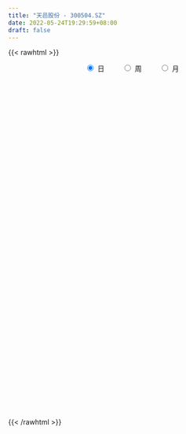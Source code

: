 ```yaml
---
title: "天邑股份 - 300504.SZ"
date: 2022-05-24T19:29:59+08:00
draft: false
---
```

{{< rawhtml >}}
    <div style="text-align: center">
        <label style="padding: 1rem;"><input style="margin-right: .5rem" type="radio" name="period" value="D" checked onclick="period_change(this)">日</label>
        <label style="padding: 1rem;"><input style="margin-right: .5rem" type="radio" name="period" value="W" onclick="period_change(this)">周</label>
        <label style="padding: 1rem;"><input style="margin-right: .5rem" type="radio" name="period" value="M" onclick="period_change(this)">月</label>
    </div>
    <div id="chart" style="height: 700px;"></div> 
    <script type="text/javascript">
        const D_v = [37678.76,51088.33,34910.0,27246.96,22335.84,67187.04,39633.41,40030.16,46302.17,40000.34,24168.77,32971.51,22233.68,30165.93,27812.34,52048.71,88164.27,93760.28,59150.25,36228.84,47250.19,48153.16,60530.48,53276.7,36689.75,28080.97,42171.53,29939.53,28655.39,21576.96,55271.0,25470.57,17636.06,21928.06,27236.72,14788.48,18334.67,21995.06,103359.4,94525.54,57512.52,101132.35,58833.36,51145.0,42481.5,76357.66,143591.21,74606.69,56242.25,49450.0,88437.18,64128.48,77431.94,183993.12,209944.51,154065.21,118472.27,118438.42,66530.03,68064.54,44869.12,59780.06,51989.12,47795.77,65760.47,88630.21,33876.35,45684.0,25447.75,55414.19,34879.81,30747.93,29438.0,27244.65,71266.06,27421.44,26679.6,22583.09,24808.44,22624.46,21283.43,33155.43,27074.43,43602.0,34823.62,23883.5,14682.0,19497.55,15309.18,17329.0,27124.18,12326.0,13929.0,63299.15,43160.78,19097.0,20070.0,10574.22,11285.0,27348.8,14523.06,23645.68,12729.16,16965.16,14850.18,27563.24,18096.0,24816.68,16283.03,16290.18,15740.0,16675.0,17522.18,17371.35,36907.0,34318.0,20091.35,26213.0,67252.0,39348.0,25726.67,129567.72,124518.0,93944.12,65356.0,95660.0,79270.0,65800.06,47907.0,43528.0,61652.0,68591.18,58188.0,45504.19,36405.0,40643.0,58212.0,52512.0,30075.48,27839.0,32473.35,25631.0,32361.0,26113.0,45932.19,217066.23,120149.37,77105.0,53258.0,40075.7,50622.01,43716.12,41274.0,33825.0,25183.0,56207.0,62620.0,148674.06,92588.06,103053.98,115864.52,88234.06,90874.41,71433.56,148421.53,117107.65,275060.58,235911.66,291709.56,245765.41,137054.0,118392.0,84433.0,69812.0,105233.07,95421.0,78499.0,80723.31,82540.0,123819.0,170756.55,121295.56,98314.0,108214.05,132272.94,83790.47,98089.85,68018.0,149103.12,90721.0,75738.0,110649.79,77791.0,50793.0,38543.46,32899.0,65546.0,49046.0,57267.25,44347.0,59713.0,49236.0,45764.05,52624.0,43943.0,43728.0,44914.0,28683.0,35326.27,31989.33,79977.0,73881.46,35679.06,36688.06,30475.0,31928.0,29783.0,28869.0,25563.0,39718.0,31866.06,33355.0,55823.0,34312.0,38257.58,35686.0,30031.0,21348.0,30381.46,39483.63,36260.46,35139.26,37331.46,44792.8,33581.03,48116.07,30959.58,36851.71,35518.0,29473.0,43305.0,27637.0,31957.0,25312.0,26595.25,25558.25,24215.06,27393.0,27232.02,41304.02]
const D_histogram = [0.0,0.0204982336,-0.0003221501,0.0012770017,-0.0048564625,0.0483136786,0.0623664737,0.0956948225,0.0880853487,0.0665021572,0.0556474874,0.0194124265,0.0125206964,0.0224390063,0.0021173183,0.0213381534,0.0827943767,0.1660362277,0.1745896432,0.1718595532,0.1420251179,0.1053769435,0.1178313396,0.0669670449,0.0299837116,-0.0034488586,0.0073097001,-0.0122501368,-0.0184890219,-0.0408982886,-0.1219526686,-0.1529129239,-0.18751789,-0.1800461916,-0.1889408067,-0.1874131295,-0.1573078868,-0.1417810649,-0.0139907708,0.0536907343,0.0998103425,0.1591263427,0.1772927439,0.1446984393,0.1001742805,0.1051616236,0.1917348185,0.1961956282,0.187437748,0.1538339504,0.1583986455,0.0746053891,0.0449527661,0.0883388479,0.1954501151,0.20242558,0.2255829094,0.1180321164,0.0679420697,-0.0221574716,-0.0610847374,-0.0542711766,-0.0502922903,-0.0807310851,-0.0888429031,-0.1697630782,-0.2202134438,-0.2950062152,-0.324941828,-0.2855231853,-0.2748878711,-0.2343611374,-0.202854605,-0.1730856249,-0.2336401269,-0.2717959141,-0.2569168852,-0.25621615,-0.2223733783,-0.2009339123,-0.1655983389,-0.1051589256,-0.0555261031,0.0110233207,0.0342460327,0.0366750944,0.0309655865,0.0063438199,-0.0033284638,-0.0216232003,-0.0596302385,-0.0797844924,-0.0670889503,-0.0024075724,-0.0074450762,-0.0278202091,-0.0777369938,-0.0865782942,-0.0709280015,-0.0144203656,0.0022251942,0.0408715654,0.0618324324,0.0768504025,0.0948391752,0.1288470699,0.1427392492,0.1021264004,0.0617940903,0.0382891243,0.0360487616,0.0005850269,-0.0512920332,-0.0385063012,0.0199699202,0.0548335184,0.0774118343,0.1094370658,0.160133259,0.1824952499,0.1963587184,0.2598807348,0.2899787365,0.3134810987,0.3149485064,0.2801120705,0.2473213759,0.1793157375,0.1364285138,0.1048405304,0.0970678726,0.0878158253,0.0728159697,0.0254777288,-0.0358770458,-0.0650666008,-0.039870146,-0.0877528837,-0.1225706003,-0.1764509749,-0.2307564921,-0.2551523359,-0.2525591954,-0.2466500716,-0.2007577326,-0.0290064351,0.0378330453,0.0806363073,0.0970120561,0.0746841687,0.0916391469,0.097018477,0.057625052,-0.0085355158,-0.0484185582,-0.0543140268,-0.0563428455,0.0119333714,0.0230280463,0.0812494913,0.1287575894,0.1125218373,0.0716053825,0.0708080841,0.1141824044,0.1316545103,0.1948551132,0.274025785,0.4573487478,0.4196075583,0.3898339993,0.2821255257,0.1656719078,0.0749911595,-0.086212198,-0.1483154486,-0.2672409906,-0.283473887,-0.2963852836,-0.2050305607,-0.0788107558,-0.04119801,-0.0061170851,-0.0197586557,0.0229754512,0.0311054587,-0.0461302841,-0.1095381728,-0.055406279,-0.0790092847,-0.0835472623,-0.1810064855,-0.2080173303,-0.2030223156,-0.1930820055,-0.1890575676,-0.1789485014,-0.2079056169,-0.2778639421,-0.3251862039,-0.3129790854,-0.3074208672,-0.2851990952,-0.2670876921,-0.2959274594,-0.2537298017,-0.2082079831,-0.1510272463,-0.0968503322,-0.0822751728,0.0134773403,0.0382736987,0.0312489004,-0.0037200497,-0.0390460047,-0.0311734031,-0.0157117267,-0.0160515574,-0.0019903551,-0.0434531033,-0.0963847746,-0.1133053705,-0.0714099554,-0.0508428174,-0.0101445742,0.0314884587,0.04082068,0.0599576079,0.0706983818,0.0078057002,-0.0666892019,-0.1788605455,-0.2694301112,-0.2594115994,-0.2628615612,-0.1820758982,-0.1046433919,-0.027389626,0.0419357055,0.1019237429,0.1265171262,0.1496844244,0.1812512538,0.1790006081,0.1661128308,0.1608947856,0.1686871028,0.1755448086,0.200202423,0.1379031081]
const D_fast = [0.0,0.025622792,0.0047218708,0.006640273,-0.0007073068,0.0645412539,0.0941856675,0.1514377218,0.1658495852,0.1608919331,0.1639491351,0.1325671808,0.1288056248,0.1443336863,0.1245413278,0.1490967013,0.2312515187,0.3560024268,0.408203253,0.4484380512,0.4541098955,0.4438059569,0.4857181879,0.4515956545,0.4221082491,0.3878134642,0.400399448,0.3777770769,0.3669159362,0.3342820975,0.2227395503,0.153551064,0.0720666254,0.034526776,-0.0216030408,-0.0669286461,-0.076150375,-0.0960688194,0.028223782,0.1093279707,0.1804001645,0.2794977504,0.3419873376,0.3455676428,0.3260870541,0.3573648031,0.4918717027,0.5453814194,0.5834829762,0.5883376662,0.6325020226,0.5673601136,0.5489456821,0.6144164759,0.7703902719,0.8279721317,0.9075251885,0.8294824246,0.7963778953,0.7007389861,0.646540536,0.6397863026,0.6311921163,0.5805705502,0.5502480064,0.4268870618,0.3213833352,0.17283901,0.0616679403,0.0297057866,-0.0283808669,-0.0464444176,-0.0656515365,-0.0791539626,-0.1981184963,-0.304223262,-0.3535734545,-0.4169267567,-0.4386773296,-0.4674713417,-0.473535353,-0.4393856712,-0.4036343743,-0.3343291204,-0.3025449002,-0.2909470649,-0.2889151762,-0.3119509878,-0.3224553874,-0.346155924,-0.3990705219,-0.4391708989,-0.4432475943,-0.3791681096,-0.3860668824,-0.4133970675,-0.4827481007,-0.5132339746,-0.5153156823,-0.4624131379,-0.4452112795,-0.396347017,-0.3599280418,-0.3256974711,-0.2839989046,-0.2177792425,-0.1682022509,-0.1832834996,-0.2081672871,-0.222099972,-0.2153281443,-0.2506456223,-0.3153456906,-0.312186534,-0.2487178325,-0.2001458547,-0.1582145802,-0.0988300822,-0.0081005743,0.059885229,0.1228383772,0.2513305773,0.3539232631,0.4557958999,0.5360004342,0.571192016,0.6002316654,0.5770549614,0.5682748661,0.5628970152,0.5793913256,0.5920932346,0.5952973715,0.5543285628,0.4840045267,0.4385483216,0.4537772398,0.3839562812,0.3184959145,0.2205027962,0.108508156,0.0203242282,-0.0402224301,-0.0959758242,-0.1002729184,0.0642267703,0.140524512,0.2034868508,0.2441156137,0.2404587685,0.2803235334,0.3099574828,0.2849703208,0.216675874,0.164688192,0.1452142168,0.1290996867,0.2003592465,0.217210933,0.2957447508,0.3754422462,0.3873369535,0.3643218443,0.3812265669,0.4531464883,0.5035322218,0.615446603,0.763123721,1.0607838708,1.1279445708,1.1956295116,1.1584524195,1.0834167785,1.0114838201,0.8287274131,0.7295453004,0.5438095107,0.4567081425,0.3697004251,0.4097975078,0.5163146237,0.543627867,0.5771795206,0.5585982861,0.6070762558,0.622982628,0.5342143141,0.4434218823,0.4837022063,0.4403468794,0.4149220863,0.2722112416,0.1931960643,0.1474355001,0.1091053088,0.0658653549,0.0312372957,-0.0496962241,-0.1891205347,-0.3177393476,-0.3837770004,-0.455073999,-0.5041520008,-0.5528125207,-0.6556341529,-0.6768689455,-0.6833991228,-0.6639751976,-0.6340108664,-0.6400045003,-0.5408826521,-0.5065178691,-0.5057304423,-0.5416294048,-0.5867168609,-0.5866376101,-0.5751038654,-0.5794565854,-0.5658929719,-0.6182189959,-0.6952468609,-0.7404937994,-0.7164508732,-0.7085944395,-0.6704323398,-0.6209271923,-0.601389801,-0.567263471,-0.5388481018,-0.5997893583,-0.6909565609,-0.8478430409,-1.0057701344,-1.0606045224,-1.1297698745,-1.0945031861,-1.0432315277,-0.9728251683,-0.8930159105,-0.8075469374,-0.7513242726,-0.6907358682,-0.6138562253,-0.5713567191,-0.5427162886,-0.5077106375,-0.4577465446,-0.4070026366,-0.3322944164,-0.3601179544]
const D_slow = [0.0,0.0051245584,0.0050440209,0.0053632713,0.0041491557,0.0162275753,0.0318191938,0.0557428994,0.0777642365,0.0943897758,0.1083016477,0.1131547543,0.1162849284,0.12189468,0.1224240095,0.1277585479,0.1484571421,0.189966199,0.2336136098,0.2765784981,0.3120847776,0.3384290134,0.3678868483,0.3846286096,0.3921245375,0.3912623228,0.3930897478,0.3900272137,0.3854049582,0.375180386,0.3446922189,0.3064639879,0.2595845154,0.2145729675,0.1673377658,0.1204844835,0.0811575118,0.0457122455,0.0422145528,0.0556372364,0.080589822,0.1203714077,0.1646945937,0.2008692035,0.2259127736,0.2522031795,0.3001368842,0.3491857912,0.3960452282,0.4345037158,0.4741033772,0.4927547245,0.503992916,0.526077628,0.5749401567,0.6255465517,0.6819422791,0.7114503082,0.7284358256,0.7228964577,0.7076252734,0.6940574792,0.6814844066,0.6613016353,0.6390909096,0.59665014,0.541596779,0.4678452252,0.3866097682,0.3152289719,0.2465070041,0.1879167198,0.1372030685,0.0939316623,0.0355216306,-0.0324273479,-0.0966565692,-0.1607106067,-0.2163039513,-0.2665374294,-0.3079370141,-0.3342267455,-0.3481082713,-0.3453524411,-0.3367909329,-0.3276221593,-0.3198807627,-0.3182948077,-0.3191269237,-0.3245327237,-0.3394402834,-0.3593864065,-0.376158644,-0.3767605371,-0.3786218062,-0.3855768585,-0.4050111069,-0.4266556805,-0.4443876808,-0.4479927722,-0.4474364737,-0.4372185824,-0.4217604743,-0.4025478736,-0.3788380798,-0.3466263124,-0.3109415001,-0.2854099,-0.2699613774,-0.2603890963,-0.2513769059,-0.2512306492,-0.2640536575,-0.2736802328,-0.2686877527,-0.2549793731,-0.2356264145,-0.2082671481,-0.1682338333,-0.1226100209,-0.0735203413,-0.0085501576,0.0639445266,0.1423148012,0.2210519278,0.2910799455,0.3529102895,0.3977392238,0.4318463523,0.4580564849,0.482323453,0.5042774093,0.5224814018,0.528850834,0.5198815725,0.5036149223,0.4936473858,0.4717091649,0.4410665148,0.3969537711,0.3392646481,0.2754765641,0.2123367653,0.1506742474,0.1004848142,0.0932332054,0.1026914667,0.1228505436,0.1471035576,0.1657745998,0.1886843865,0.2129390058,0.2273452688,0.2252113898,0.2131067502,0.1995282436,0.1854425322,0.188425875,0.1941828866,0.2144952595,0.2466846568,0.2748151161,0.2927164618,0.3104184828,0.3389640839,0.3718777115,0.4205914898,0.489097936,0.603435123,0.7083370126,0.8057955124,0.8763268938,0.9177448707,0.9364926606,0.9149396111,0.877860749,0.8110505013,0.7401820296,0.6660857087,0.6148280685,0.5951253795,0.584825877,0.5832966057,0.5783569418,0.5841008046,0.5918771693,0.5803445982,0.5529600551,0.5391084853,0.5193561641,0.4984693486,0.4532177272,0.4012133946,0.3504578157,0.3021873143,0.2549229224,0.2101857971,0.1582093929,0.0887434073,0.0074468564,-0.070797915,-0.1476531318,-0.2189529056,-0.2857248286,-0.3597066934,-0.4231391439,-0.4751911397,-0.5129479512,-0.5371605343,-0.5577293275,-0.5543599924,-0.5447915677,-0.5369793426,-0.5379093551,-0.5476708562,-0.555464207,-0.5593921387,-0.563405028,-0.5639026168,-0.5747658926,-0.5988620863,-0.6271884289,-0.6450409178,-0.6577516221,-0.6602877656,-0.652415651,-0.642210481,-0.627221079,-0.6095464835,-0.6075950585,-0.624267359,-0.6689824954,-0.7363400232,-0.801192923,-0.8669083133,-0.9124272879,-0.9385881358,-0.9454355423,-0.934951616,-0.9094706802,-0.8778413987,-0.8404202926,-0.7951074792,-0.7503573271,-0.7088291194,-0.668605423,-0.6264336473,-0.5825474452,-0.5324968394,-0.4980210624]
const D_data = [['2021-05-13', 15.848, 15.7888, 15.5617, 16.0554],['2021-05-14', 15.86, 16.11, 15.77, 16.83],['2021-05-17', 16.01, 15.6, 15.56, 16.18],['2021-05-18', 15.5, 15.83, 15.5, 15.94],['2021-05-19', 15.85, 15.72, 15.56, 15.85],['2021-05-20', 15.71, 16.61, 15.59, 16.65],['2021-05-21', 16.56, 16.35, 16.25, 16.65],['2021-05-24', 16.43, 16.79, 16.34, 16.79],['2021-05-25', 17.07, 16.43, 16.33, 17.18],['2021-05-26', 16.4, 16.25, 16.18, 16.59],['2021-05-27', 16.22, 16.36, 16.15, 16.54],['2021-05-28', 16.35, 15.96, 15.91, 16.35],['2021-05-31', 15.95, 16.24, 15.9, 16.28],['2021-06-01', 16.25, 16.49, 16.14, 16.63],['2021-06-02', 16.58, 16.11, 16.04, 16.75],['2021-06-03', 16.12, 16.63, 16.06, 16.85],['2021-06-04', 16.56, 17.44, 16.5, 17.79],['2021-06-07', 17.29, 18.23, 16.98, 18.4],['2021-06-08', 18.05, 17.71, 17.56, 18.12],['2021-06-09', 17.62, 17.76, 17.48, 17.87],['2021-06-10', 18.09, 17.5, 17.33, 18.24],['2021-06-11', 17.5, 17.38, 17.28, 18.15],['2021-06-15', 17.49, 18.07, 17.47, 18.12],['2021-06-16', 18.0, 17.3, 17.26, 18.1],['2021-06-17', 17.2, 17.33, 16.98, 17.57],['2021-06-18', 17.39, 17.25, 17.12, 17.44],['2021-06-21', 17.17, 17.8, 17.12, 17.86],['2021-06-22', 17.84, 17.45, 17.34, 17.88],['2021-06-23', 17.45, 17.59, 17.26, 17.8],['2021-06-24', 17.55, 17.34, 17.21, 17.64],['2021-06-25', 17.27, 16.31, 16.21, 17.4],['2021-06-28', 16.31, 16.57, 16.16, 16.73],['2021-06-29', 16.51, 16.25, 16.22, 16.61],['2021-06-30', 16.25, 16.59, 16.23, 16.63],['2021-07-01', 16.6, 16.26, 16.26, 16.94],['2021-07-02', 16.39, 16.24, 16.15, 16.5],['2021-07-05', 16.22, 16.56, 16.16, 16.58],['2021-07-06', 16.52, 16.39, 16.3, 16.69],['2021-07-07', 16.28, 18.13, 16.24, 18.96],['2021-07-08', 17.83, 17.93, 17.66, 18.58],['2021-07-09', 17.74, 18.04, 17.74, 18.45],['2021-07-12', 17.9, 18.61, 17.82, 19.19],['2021-07-13', 18.5, 18.46, 18.22, 18.84],['2021-07-14', 18.42, 17.94, 17.85, 18.5],['2021-07-15', 17.98, 17.71, 17.34, 18.11],['2021-07-16', 18.01, 18.34, 17.72, 18.81],['2021-07-19', 18.0, 19.77, 17.6, 20.1],['2021-07-20', 19.41, 19.19, 18.92, 19.5],['2021-07-21', 19.03, 19.22, 18.91, 19.36],['2021-07-22', 19.05, 18.99, 18.68, 19.4],['2021-07-23', 18.88, 19.58, 18.78, 19.88],['2021-07-26', 19.31, 18.42, 18.3, 19.5],['2021-07-27', 18.57, 18.91, 18.38, 19.64],['2021-07-28', 19.01, 19.99, 19.01, 20.88],['2021-07-29', 20.06, 21.39, 19.56, 21.63],['2021-07-30', 20.88, 20.69, 20.01, 21.2],['2021-08-02', 20.55, 21.24, 20.53, 21.56],['2021-08-03', 21.07, 19.61, 19.51, 21.39],['2021-08-04', 19.5, 20.08, 19.41, 20.13],['2021-08-05', 20.12, 19.32, 19.11, 20.13],['2021-08-06', 19.38, 19.68, 19.17, 19.88],['2021-08-09', 19.68, 20.22, 19.48, 20.58],['2021-08-10', 20.03, 20.27, 19.9, 20.3],['2021-08-11', 20.3, 19.81, 19.72, 20.37],['2021-08-12', 19.85, 20.01, 19.84, 20.5],['2021-08-13', 19.68, 18.84, 18.5, 19.75],['2021-08-16', 18.9, 18.79, 18.62, 19.05],['2021-08-17', 18.83, 18.01, 17.9, 19.0],['2021-08-18', 17.9, 18.1, 17.8, 18.15],['2021-08-19', 18.17, 18.8, 18.0, 18.98],['2021-08-20', 18.78, 18.39, 18.03, 18.78],['2021-08-23', 18.42, 18.73, 18.32, 18.81],['2021-08-24', 18.73, 18.66, 18.35, 18.76],['2021-08-25', 18.62, 18.67, 18.55, 18.95],['2021-08-26', 18.52, 17.3, 17.25, 18.54],['2021-08-27', 17.31, 17.11, 17.02, 17.5],['2021-08-30', 17.1, 17.49, 17.1, 17.62],['2021-08-31', 17.38, 17.13, 16.92, 17.38],['2021-09-01', 17.28, 17.42, 17.09, 17.45],['2021-09-02', 17.39, 17.21, 17.11, 17.39],['2021-09-03', 17.06, 17.35, 17.06, 17.44],['2021-09-06', 17.7, 17.77, 17.4, 18.0],['2021-09-07', 17.9, 17.82, 17.53, 17.9],['2021-09-08', 17.9, 18.28, 17.72, 18.4],['2021-09-09', 18.16, 17.95, 17.8, 18.16],['2021-09-10', 17.87, 17.74, 17.61, 17.93],['2021-09-13', 17.7, 17.61, 17.54, 17.84],['2021-09-14', 17.52, 17.26, 17.2, 17.75],['2021-09-15', 17.26, 17.31, 17.07, 17.43],['2021-09-16', 17.31, 17.07, 17.03, 17.46],['2021-09-17', 17.18, 16.59, 16.4, 17.21],['2021-09-22', 16.37, 16.55, 16.37, 16.68],['2021-09-23', 16.69, 16.83, 16.68, 16.97],['2021-09-24', 16.83, 17.61, 16.63, 18.06],['2021-09-27', 17.5, 16.84, 16.65, 17.5],['2021-09-28', 16.6, 16.51, 16.38, 16.66],['2021-09-29', 16.54, 15.85, 15.85, 16.64],['2021-09-30', 15.85, 16.08, 15.85, 16.23],['2021-10-08', 16.35, 16.28, 16.17, 16.39],['2021-10-11', 16.28, 16.89, 16.27, 17.11],['2021-10-12', 16.87, 16.52, 16.43, 16.88],['2021-10-13', 16.46, 16.9, 16.46, 17.1],['2021-10-14', 16.73, 16.82, 16.69, 16.93],['2021-10-15', 16.96, 16.84, 16.84, 17.24],['2021-10-18', 16.68, 16.98, 16.39, 16.99],['2021-10-19', 17.25, 17.36, 17.1, 17.47],['2021-10-20', 17.04, 17.3, 17.04, 17.49],['2021-10-21', 17.28, 16.6, 16.6, 17.29],['2021-10-22', 16.76, 16.41, 16.4, 16.83],['2021-10-25', 16.45, 16.45, 16.16, 16.67],['2021-10-26', 16.6, 16.64, 16.37, 16.85],['2021-10-27', 16.65, 16.1, 16.02, 16.65],['2021-10-28', 16.17, 15.6, 15.51, 16.2],['2021-10-29', 15.6, 16.23, 15.6, 16.24],['2021-11-01', 16.27, 16.95, 16.05, 17.5],['2021-11-02', 16.85, 16.9, 16.58, 17.17],['2021-11-03', 16.86, 16.92, 16.67, 17.3],['2021-11-04', 16.86, 17.23, 16.85, 17.3],['2021-11-05', 17.31, 17.77, 17.2, 18.12],['2021-11-08', 17.61, 17.73, 17.42, 17.77],['2021-11-09', 17.64, 17.86, 17.54, 17.87],['2021-11-10', 18.4, 18.87, 18.05, 19.08],['2021-11-11', 18.55, 18.93, 18.5, 19.45],['2021-11-12', 18.93, 19.25, 18.86, 19.4],['2021-11-15', 19.13, 19.32, 19.06, 19.58],['2021-11-16', 19.69, 19.05, 19.05, 20.1],['2021-11-17', 19.07, 19.15, 18.96, 19.78],['2021-11-18', 19.19, 18.66, 18.6, 19.37],['2021-11-19', 19.0, 18.86, 18.45, 19.01],['2021-11-22', 18.86, 18.96, 18.61, 19.13],['2021-11-23', 18.89, 19.3, 18.65, 19.5],['2021-11-24', 19.12, 19.38, 18.75, 19.77],['2021-11-25', 19.28, 19.38, 19.22, 19.89],['2021-11-26', 19.54, 18.92, 18.78, 19.54],['2021-11-29', 18.7, 18.52, 18.43, 18.88],['2021-11-30', 18.64, 18.71, 18.61, 19.4],['2021-12-01', 18.75, 19.41, 18.72, 19.78],['2021-12-02', 19.52, 18.45, 18.38, 19.78],['2021-12-03', 18.48, 18.37, 18.3, 18.66],['2021-12-06', 18.37, 17.83, 17.77, 18.47],['2021-12-07', 17.9, 17.42, 17.22, 17.99],['2021-12-08', 17.59, 17.43, 17.29, 17.59],['2021-12-09', 17.45, 17.54, 17.31, 17.67],['2021-12-10', 17.5, 17.43, 17.3, 17.64],['2021-12-13', 17.56, 17.91, 17.41, 18.11],['2021-12-14', 17.8, 20.0, 17.8, 21.2],['2021-12-15', 20.1, 19.35, 19.25, 20.38],['2021-12-16', 19.55, 19.41, 19.1, 19.73],['2021-12-17', 19.4, 19.33, 19.12, 19.66],['2021-12-20', 19.33, 18.92, 18.87, 19.55],['2021-12-21', 19.05, 19.49, 18.97, 19.63],['2021-12-22', 19.48, 19.51, 19.28, 19.8],['2021-12-23', 19.42, 18.95, 18.89, 19.42],['2021-12-24', 19.1, 18.38, 18.34, 19.19],['2021-12-27', 18.38, 18.43, 18.15, 18.57],['2021-12-28', 18.86, 18.72, 18.6, 19.42],['2021-12-29', 18.72, 18.73, 18.25, 19.38],['2021-12-30', 19.41, 19.8, 18.81, 21.0],['2021-12-31', 20.01, 19.34, 19.24, 20.01],['2022-01-04', 19.34, 20.19, 19.11, 20.38],['2022-01-05', 20.09, 20.46, 19.66, 20.69],['2022-01-06', 20.02, 19.88, 19.55, 20.25],['2022-01-07', 20.2, 19.53, 19.53, 20.45],['2022-01-10', 19.5, 20.02, 19.3, 20.29],['2022-01-11', 19.9, 20.81, 19.81, 21.2],['2022-01-12', 20.93, 20.8, 20.36, 21.3],['2022-01-13', 23.3, 21.78, 21.65, 23.93],['2022-01-14', 21.55, 22.62, 21.45, 23.6],['2022-01-17', 23.58, 25.01, 23.58, 26.77],['2022-01-18', 24.77, 23.08, 23.01, 25.2],['2022-01-19', 22.74, 23.43, 22.62, 24.04],['2022-01-20', 23.52, 22.47, 22.3, 23.64],['2022-01-21', 22.27, 22.06, 21.91, 22.8],['2022-01-24', 21.99, 22.05, 21.65, 22.45],['2022-01-25', 21.95, 20.61, 20.57, 22.1],['2022-01-26', 20.73, 21.28, 20.73, 21.58],['2022-01-27', 21.44, 20.03, 19.8, 21.44],['2022-01-28', 20.44, 20.84, 20.38, 21.39],['2022-02-07', 21.31, 20.67, 20.58, 21.52],['2022-02-08', 20.72, 22.08, 20.57, 22.3],['2022-02-09', 21.79, 23.08, 21.4, 23.31],['2022-02-10', 22.65, 22.45, 22.11, 22.67],['2022-02-11', 22.35, 22.68, 21.95, 22.68],['2022-02-14', 22.63, 22.2, 21.61, 22.63],['2022-02-15', 22.05, 23.07, 21.81, 23.32],['2022-02-16', 23.2, 22.88, 22.63, 23.35],['2022-02-17', 22.64, 21.7, 21.7, 22.65],['2022-02-18', 21.35, 21.51, 21.3, 21.9],['2022-02-21', 21.41, 22.97, 21.41, 23.16],['2022-02-22', 22.55, 22.1, 21.87, 22.7],['2022-02-23', 22.08, 22.27, 21.7, 22.39],['2022-02-24', 22.02, 20.79, 20.4, 22.18],['2022-02-25', 21.07, 21.24, 21.06, 21.92],['2022-02-28', 21.3, 21.47, 20.75, 21.61],['2022-03-01', 21.63, 21.46, 21.17, 21.85],['2022-03-02', 21.3, 21.31, 21.01, 21.35],['2022-03-03', 21.8, 21.31, 21.2, 22.15],['2022-03-04', 21.02, 20.64, 20.61, 21.39],['2022-03-07', 20.4, 19.68, 19.51, 20.6],['2022-03-08', 20.18, 19.41, 19.25, 20.18],['2022-03-09', 19.41, 19.8, 18.68, 19.88],['2022-03-10', 20.22, 19.5, 19.38, 20.28],['2022-03-11', 19.2, 19.52, 18.7, 19.61],['2022-03-14', 19.5, 19.32, 19.19, 19.9],['2022-03-15', 19.2, 18.43, 18.4, 19.49],['2022-03-16', 18.68, 19.08, 18.16, 19.14],['2022-03-17', 19.28, 19.11, 18.91, 19.57],['2022-03-18', 18.93, 19.32, 18.79, 19.36],['2022-03-21', 19.22, 19.41, 18.88, 19.49],['2022-03-22', 19.22, 18.95, 18.77, 19.39],['2022-03-23', 18.93, 20.16, 18.93, 20.23],['2022-03-24', 20.4, 19.54, 19.21, 20.4],['2022-03-25', 19.15, 19.14, 19.09, 19.67],['2022-03-28', 18.99, 18.61, 18.32, 19.09],['2022-03-29', 18.7, 18.32, 18.26, 18.85],['2022-03-30', 18.6, 18.68, 18.37, 18.83],['2022-03-31', 18.68, 18.74, 18.62, 19.05],['2022-04-01', 18.71, 18.49, 18.3, 18.74],['2022-04-06', 18.39, 18.62, 18.31, 18.66],['2022-04-07', 18.7, 17.75, 17.65, 18.7],['2022-04-08', 17.69, 17.21, 17.14, 17.87],['2022-04-11', 17.22, 17.3, 17.12, 17.55],['2022-04-12', 17.5, 17.94, 17.15, 18.01],['2022-04-13', 17.87, 17.7, 17.38, 18.09],['2022-04-14', 17.99, 18.0, 17.89, 18.43],['2022-04-15', 18.02, 18.15, 17.8, 18.49],['2022-04-18', 18.1, 17.82, 17.51, 18.1],['2022-04-19', 17.67, 17.97, 17.66, 18.17],['2022-04-20', 18.0, 17.91, 17.8, 18.3],['2022-04-21', 17.8, 16.79, 16.74, 17.85],['2022-04-22', 16.79, 16.16, 16.11, 16.88],['2022-04-25', 15.81, 14.99, 14.85, 15.98],['2022-04-26', 14.98, 14.43, 14.36, 15.18],['2022-04-27', 14.14, 15.15, 14.08, 15.15],['2022-04-28', 15.0, 14.67, 14.46, 15.02],['2022-04-29', 14.8, 15.63, 14.72, 15.68],['2022-05-05', 15.55, 15.77, 15.25, 15.94],['2022-05-06', 15.39, 16.0, 15.31, 16.09],['2022-05-09', 15.8, 16.17, 15.7, 16.24],['2022-05-10', 15.88, 16.33, 15.7, 16.36],['2022-05-11', 16.49, 16.08, 16.05, 16.83],['2022-05-12', 16.03, 16.18, 16.03, 16.38],['2022-05-13', 16.55, 16.45, 16.28, 16.7],['2022-05-16', 16.54, 16.14, 16.06, 16.7],['2022-05-17', 16.17, 16.0, 15.66, 16.22],['2022-05-18', 16.14, 16.08, 16.0, 16.47],['2022-05-19', 15.8, 16.29, 15.72, 16.29],['2022-05-20', 16.32, 16.37, 16.09, 16.43],['2022-05-23', 16.34, 16.75, 16.34, 16.78],['2022-05-24', 16.65, 15.62, 15.62, 16.7]]
const W_v = [353.09,911.28,10226.97,1910000.5599999998,1479710.6899999999,530156.97,1058689.1499999999,1381416.6199999999,1375300.53,815733.62,757558.11,600059.29,361795.47,511179.79,582906.8199999999,656425.3,432967.35,331758.89,226171.71,338195.81,353476.31,390299.2,359431.39,430612.31,326855.35,294951.62,190395.2,202294.18,204570.62,251487.38,319990.75,350801.59,367631.65,211691.62,223993.59,261663.97,262258.31,528151.0,689276.25,292108.51,600735.45,395730.72,415530.45,239450.25,271822.44,420940.41,442497.27,1033010.9900000001,467910.9,287999.22,241961.82,229406.81,312611.62,355862.26,234060.07,68509.07,184108.33,164495.4,156910.57,256711.87,295895.55,305440.76,581022.3100000001,319363.82,252027.48,138080.56,153730.06,140876.72,175406.05,243323.44,295116.56,298227.77,179633.15,304055.9,365656.26,656914.76,270968.56,23190.0,96767.15,120739.17,92767.8,115949.55,99272.69,83961.12,100052.63,200862.5,125106.87,178706.28,218505.39,120755.95,104060.98,250930.61,236431.41,183717.33,199522.62,294485.63,1410874.99,1188336.3500000001,671895.4199999999,724548.65,404551.37,347295.1,239202.59,233199.83,340456.08,322473.72,236469.33,207434.77,323573.65,569697.42,247881.24,276241.87,209558.82,333519.39,199089.85,439375.68,594848.58,481720.17,278178.46,178613.46,215821.86,166124.39,159551.63,214449.01,227978.38,440547.9300000001,342590.51,223239.45,66233.49,32161.07,158784.23,217152.18,302364.1,596393.45,366669.02,209638.55,257609.2,180648.12,117964.98,102632.74,110021.08,132188.86,142622.8,159718.14,128267.5,108225.32,104671.11,48122.56,47216.04,114720.07,95098.54,86085.1,89420.0,116356.28,106195.68,66710.25,71383.21,91177.69,181722.52,37110.31,253970.99,191313.25,183472.95,220424.93,284542.72,178577.9,177614.41,107059.89,295727.19,329949.87,412327.33,689563.26,416374.3799999999,313955.63,195302.1,186118.08,117979.02,162538.98,93941.91,89554.15,92902.0,11285.0,95211.86,101609.13,83598.71,184781.35,413104.51,353993.06,277463.37,217847.48,144417.35,513510.79,209512.83,385272.12,398026.97,847934.9800000001,877353.97,429688.38,596725.11,490385.3099999999,504002.91,236827.46,256327.3,213892.0,256853.12,157743.06,97147.06,197433.58,157504.55,198960.62,67811.29,167890.0,129073.56,68536.04]
const W_histogram = [0.0,0.3848843305,1.5490469902,2.3432348405,2.8783270145,2.7648002529,2.7485026832,2.7228721659,2.8026713218,2.3170986445,2.0626129618,1.2690710539,0.2918881908,-0.1752929515,-0.6886294614,-0.8071227963,-0.9671943815,-1.2518972556,-1.7284349812,-1.9148270236,-2.0478841215,-2.0161665024,-2.0004240207,-1.9512657347,-1.8761911607,-1.6586198229,-1.5566006466,-1.7055824614,-1.7719329562,-1.7020618958,-1.5211618777,-1.3033628856,-1.0131983006,-0.9355739984,-0.821299127,-0.6707997914,-0.5194638913,-0.1882734192,0.0489138617,0.1910686664,0.4623937045,0.4762430607,0.5061576232,0.3226106225,0.33916719,0.4348506247,0.4804570653,0.7169709052,0.789913567,0.8055651318,0.7485470607,0.6571812259,0.5537816542,0.5487231215,0.3078268883,0.0538558261,-0.1938813885,-0.375277075,-0.4543044469,-0.3327756465,-0.3018547993,-0.2161157452,0.0118909426,0.1251442506,0.1333702085,0.0025158508,-0.0798734412,-0.1286355646,-0.1472173217,-0.1718339539,-0.0735067096,-0.0043925796,-0.0159714155,0.1138353189,0.2564129744,0.3401733176,0.2574830123,0.1698752497,0.1258996298,0.0612762122,-0.0136726342,-0.0779930973,-0.163373004,-0.2733524232,-0.3117156302,-0.2649512525,-0.193570906,-0.1575683045,-0.0965112788,-0.0833709111,-0.0176081809,0.0833523043,0.1727607422,0.1029204783,-0.0889363949,-0.0075263122,0.5034958669,0.5262461838,0.6950809098,0.6730847136,0.5117169486,0.3321833949,0.0973962718,0.0413824274,0.0308605206,0.0005702404,-0.0267648182,0.0361468632,0.0703395427,0.07582317,-0.0403026294,0.0204837162,0.0062821878,0.065863651,0.1167442263,0.1390715442,0.2705691285,0.1126171623,-0.003852293,-0.068040631,-0.1432036021,-0.199548732,-0.2060376955,-0.2113430017,-0.1515076337,-0.2514949903,-0.4603344155,-0.654827351,-0.7391613132,-0.7017061926,-0.6122373143,-0.5003861306,-0.3729302907,-0.167164875,-0.0638740036,-0.0118102905,0.0193040809,-0.0053454306,-0.0737191211,-0.1355028065,-0.245065913,-0.2484563094,-0.3124782028,-0.3423792527,-0.3580039827,-0.4008447565,-0.4846879908,-0.471516967,-0.356203255,-0.2596017319,-0.1584155599,-0.1468824657,-0.0935072636,-0.0215391103,0.0545811413,0.1090290969,0.1543465375,0.1931027488,0.2347325017,0.2496062594,0.3613862248,0.4426378294,0.4592815162,0.552849958,0.5901890745,0.5845149643,0.4991539076,0.422705079,0.4742254374,0.5064462691,0.5837157727,0.6755436134,0.6348494227,0.5226282996,0.3951560108,0.2109375935,0.0973309155,0.0432885702,-0.0689648818,-0.073177901,-0.1720206721,-0.2141974086,-0.1951834402,-0.2015476915,-0.2070711108,-0.1015396275,0.064469152,0.1401955052,0.1837632967,0.1655432206,0.0842846371,0.1488245113,0.1191452042,0.1535871598,0.1769239191,0.3767447847,0.4429143785,0.3787160754,0.4305899621,0.359423764,0.2714857722,0.1559667998,-0.0043243666,-0.1255530422,-0.2143805837,-0.3077489209,-0.4385725244,-0.4433395647,-0.5548221916,-0.632909636,-0.6270937276,-0.5624590161,-0.4968874807,-0.4757914581]
const W_fast = [0.0,0.4811054131,2.0325298204,3.4125263808,4.6672003085,5.2448736101,5.9157017112,6.5707892354,7.3512562217,7.4449582056,7.7061257633,7.2298516189,6.3256408035,5.8146364233,5.129142548,4.8088685141,4.4069983335,3.8093211455,2.9006746746,2.2355758763,1.590547748,1.1182237416,0.6338602181,0.1952020704,-0.1987711458,-0.3958547637,-0.6829857491,-1.2583631792,-1.767696913,-2.1233413266,-2.3227317779,-2.4307735072,-2.3939084974,-2.5501776948,-2.6412276051,-2.6584282174,-2.6369582901,-2.3528361728,-2.1034204265,-1.9134984552,-1.526574991,-1.3936648695,-1.2372109012,-1.3401052463,-1.2387568813,-1.0343607905,-0.8686400836,-0.4528835173,-0.1824624638,0.034580384,0.164699078,0.2376285497,0.2726743915,0.4047966393,0.2408571281,0.0003500224,-0.2958575393,-0.5710724946,-0.7636759781,-0.7253410894,-0.769883942,-0.7381738243,-0.5071944007,-0.3626550301,-0.3210865201,-0.4513119151,-0.5536695674,-0.634590582,-0.6899766694,-0.7575517901,-0.6776012232,-0.6095852381,-0.625156928,-0.4668913638,-0.2602104647,-0.0914067921,-0.1097263443,-0.1548652944,-0.167366007,-0.2166703714,-0.2950373764,-0.3788561139,-0.5050792716,-0.6833967966,-0.7996889111,-0.8191623466,-0.7961747265,-0.7995642011,-0.7626349952,-0.7703373552,-0.7089766703,-0.587178109,-0.4545794856,-0.4986896298,-0.7127806018,-0.6332520971,0.0036440486,0.1579559116,0.500560865,0.6468358472,0.6133973193,0.5169096143,0.3064715592,0.2608033217,0.257996545,0.2278488249,0.1938225618,0.265770959,0.3175485242,0.341987944,0.2157864871,0.2816937619,0.2690627804,0.3451101564,0.4251767882,0.4822719922,0.6814118586,0.551614183,0.4341816544,0.3529831587,0.2420192871,0.1357869741,0.0777885867,0.0196475301,0.0416059897,-0.1212551145,-0.4451781435,-0.8033779168,-1.0725022073,-1.2104736349,-1.2740640851,-1.2873094341,-1.2530861669,-1.0891119699,-1.0017895994,-0.952678459,-0.9167380674,-0.9427239364,-1.0295274072,-1.1251867942,-1.296016379,-1.3615208527,-1.5036622968,-1.6191581599,-1.7242838855,-1.8673358485,-2.0723510805,-2.1770592984,-2.1507964002,-2.1190953101,-2.0575130281,-2.0827005503,-2.0527021641,-1.9861187884,-1.8963532514,-1.8146480215,-1.7307439466,-1.6437120481,-1.5433991698,-1.4661238472,-1.2639973256,-1.0720862637,-0.9406221979,-0.7088412666,-0.5239548814,-0.3835002506,-0.3440728304,-0.3148453892,-0.1447686715,0.0140637275,0.2372621742,0.4979759183,0.6159940833,0.6344300351,0.605746749,0.47426273,0.3849887809,0.3417685782,0.2122739057,0.1897664113,0.0479184722,-0.0478076165,-0.0775895081,-0.1343406823,-0.1916318794,-0.1114853029,0.0706407646,0.1814159941,0.2709246098,0.2940903388,0.2339029147,0.3356489166,0.3357559106,0.4085946562,0.4761623952,0.770169457,0.9470676454,0.9775483612,1.1370697384,1.1557594813,1.1356929326,1.0591656601,0.897793402,0.745176466,0.6027537785,0.4324482111,0.1919814764,0.0763795449,-0.1738086298,-0.4101234832,-0.5610810067,-0.6370610492,-0.695711384,-0.7935632259]
const W_slow = [0.0,0.0962210826,0.4834828302,1.0692915403,1.7888732939,2.4800733572,3.167199028,3.8479170694,4.5485848999,5.127859561,5.6435128015,5.9607805649,6.0337526127,5.9899293748,5.8177720094,5.6159913104,5.374192715,5.0612184011,4.6291096558,4.1504028999,3.6384318695,3.1343902439,2.6342842388,2.1464678051,1.6774200149,1.2627650592,0.8736148975,0.4472192822,0.0042360431,-0.4212794308,-0.8015699002,-1.1274106216,-1.3807101968,-1.6146036964,-1.8199284781,-1.987628426,-2.1174943988,-2.1645627536,-2.1523342882,-2.1045671216,-1.9889686955,-1.8699079303,-1.7433685245,-1.6627158688,-1.5779240713,-1.4692114152,-1.3490971488,-1.1698544225,-0.9723760308,-0.7709847478,-0.5838479827,-0.4195526762,-0.2811072627,-0.1439264823,-0.0669697602,-0.0535058037,-0.1019761508,-0.1957954196,-0.3093715313,-0.3925654429,-0.4680291427,-0.522058079,-0.5190853434,-0.4877992807,-0.4544567286,-0.4538277659,-0.4737961262,-0.5059550173,-0.5427593478,-0.5857178362,-0.6040945136,-0.6051926585,-0.6091855124,-0.5807266827,-0.5166234391,-0.4315801097,-0.3672093566,-0.3247405442,-0.2932656367,-0.2779465837,-0.2813647422,-0.3008630166,-0.3417062676,-0.4100443734,-0.4879732809,-0.5542110941,-0.6026038206,-0.6419958967,-0.6661237164,-0.6869664441,-0.6913684894,-0.6705304133,-0.6273402278,-0.6016101082,-0.6238442069,-0.6257257849,-0.4998518182,-0.3682902723,-0.1945200448,-0.0262488664,0.1016803707,0.1847262194,0.2090752874,0.2194208943,0.2271360244,0.2272785845,0.22058738,0.2296240958,0.2472089814,0.2661647739,0.2560891166,0.2612100456,0.2627805926,0.2792465053,0.3084325619,0.343200448,0.4108427301,0.4389970207,0.4380339474,0.4210237897,0.3852228892,0.3353357061,0.2838262823,0.2309905318,0.1931136234,0.1302398758,0.015156272,-0.1485505658,-0.3333408941,-0.5087674423,-0.6618267708,-0.7869233035,-0.8801558762,-0.9219470949,-0.9379155958,-0.9408681684,-0.9360421482,-0.9373785059,-0.9558082861,-0.9896839878,-1.050950466,-1.1130645433,-1.191184094,-1.2767789072,-1.3662799029,-1.466491092,-1.5876630897,-1.7055423315,-1.7945931452,-1.8594935782,-1.8990974682,-1.9358180846,-1.9591949005,-1.9645796781,-1.9509343927,-1.9236771185,-1.8850904841,-1.8368147969,-1.7781316715,-1.7157301066,-1.6253835504,-1.5147240931,-1.399903714,-1.2616912245,-1.1141439559,-0.9680152149,-0.843226738,-0.7375504682,-0.6189941089,-0.4923825416,-0.3464535984,-0.1775676951,-0.0188553394,0.1118017355,0.2105907382,0.2633251366,0.2876578654,0.298480008,0.2812387875,0.2629443123,0.2199391443,0.1663897921,0.1175939321,0.0672070092,0.0154392315,-0.0099456754,0.0061716126,0.0412204889,0.0871613131,0.1285471182,0.1496182775,0.1868244053,0.2166107064,0.2550074964,0.2992384761,0.3934246723,0.5041532669,0.5988322858,0.7064797763,0.7963357173,0.8642071603,0.9031988603,0.9021177686,0.8707295081,0.8171343622,0.740197132,0.6305540009,0.5197191097,0.3810135618,0.2227861528,0.0660127209,-0.0746020331,-0.1988239033,-0.3177717678]
const W_data = [['2018-03-30', 15.1694, 18.2091, 15.1694, 18.2091],['2018-04-04', 20.029, 24.2401, 20.029, 24.2401],['2018-04-13', 26.6602, 39.0319, 26.6602, 39.0319],['2018-04-20', 42.9332, 41.3843, 39.0319, 51.1907],['2018-04-27', 41.0745, 44.0465, 40.4163, 49.303],['2018-05-04', 41.6263, 39.6321, 39.303, 42.0426],['2018-05-11', 39.971, 43.1171, 39.2836, 46.4763],['2018-05-18', 44.0465, 45.5857, 43.8045, 50.0387],['2018-05-25', 44.9274, 49.8742, 44.6563, 60.6776],['2018-06-01', 51.1036, 44.4337, 42.9042, 51.8877],['2018-06-08', 45.334, 47.8509, 44.4337, 49.8548],['2018-06-15', 45.4985, 40.4163, 39.8451, 45.818],['2018-06-22', 38.5576, 34.7919, 33.4269, 39.2836],['2018-06-29', 35.1791, 38.1704, 33.8819, 38.4802],['2018-07-06', 37.9477, 35.4267, 34.0952, 40.3969],['2018-07-13', 36.0196, 38.8771, 35.5725, 41.0542],['2018-07-20', 38.7993, 37.6719, 36.4472, 40.2378],['2018-07-27', 37.7107, 34.7561, 34.5034, 38.3911],['2018-08-03', 34.8144, 29.7798, 29.6146, 35.106],['2018-08-10', 29.9353, 30.7809, 28.3803, 31.1016],['2018-08-17', 29.9353, 29.5466, 29.5077, 32.2485],['2018-08-24', 30.0908, 30.188, 29.8576, 32.0541],['2018-08-31', 30.5185, 28.9148, 28.8759, 32.0736],['2018-09-07', 28.4774, 28.2636, 26.2517, 30.1492],['2018-09-14', 27.6999, 27.661, 26.8835, 29.255],['2018-09-21', 27.2334, 29.0314, 27.2334, 29.6535],['2018-09-28', 28.8273, 27.3111, 26.7863, 29.2355],['2018-10-12', 26.242, 22.8208, 21.674, 26.7474],['2018-10-19', 22.85, 21.9072, 20.702, 23.6178],['2018-10-26', 21.9655, 22.1988, 20.6048, 23.2096],['2018-11-02', 21.9169, 22.8889, 20.6534, 23.1318],['2018-11-09', 23.1318, 23.161, 22.1599, 23.89],['2018-11-16', 22.9861, 24.337, 22.9375, 24.6189],['2018-11-23', 24.2301, 21.674, 21.674, 24.2301],['2018-11-30', 21.499, 21.7031, 20.702, 22.7334],['2018-12-07', 22.4029, 22.0044, 21.5865, 23.5789],['2018-12-14', 22.0336, 22.0627, 21.7712, 23.3068],['2018-12-21', 21.7614, 25.0368, 21.674, 26.2323],['2018-12-28', 25.2506, 25.0368, 23.8316, 27.0584],['2019-01-04', 25.1243, 24.6675, 23.3262, 26.1837],['2019-01-11', 24.9008, 27.3792, 24.3759, 28.6427],['2019-01-18', 26.9224, 25.0271, 24.6383, 27.2139],['2019-01-25', 25.0271, 25.4839, 25.0271, 28.1859],['2019-02-01', 25.6297, 22.4807, 21.6545, 25.7463],['2019-02-15', 22.6556, 24.5703, 22.6556, 24.9396],['2019-02-22', 24.7647, 25.9602, 24.4731, 26.6016],['2019-03-01', 26.3878, 25.8824, 25.4256, 27.1653],['2019-03-08', 26.4656, 29.3425, 26.4364, 33.4829],['2019-03-15', 30.0714, 28.5844, 27.9915, 32.5887],['2019-03-22', 28.6232, 28.6232, 28.1373, 29.6632],['2019-03-29', 27.8651, 28.1276, 26.6308, 28.5552],['2019-04-04', 28.3705, 27.7874, 27.5736, 29.0412],['2019-04-12', 27.8748, 27.5444, 27.1653, 29.4202],['2019-04-19', 27.7971, 28.8954, 27.039, 29.8867],['2019-04-26', 28.5844, 25.6005, 24.7841, 29.2744],['2019-04-30', 25.7366, 24.2301, 23.9094, 25.931],['2019-05-10', 23.3262, 22.8791, 21.1783, 23.3262],['2019-05-17', 22.6264, 22.296, 22.2474, 23.4623],['2019-05-24', 22.121, 22.503, 22.0239, 23.7636],['2019-05-31', 22.748, 24.7661, 22.5128, 25.3637],['2019-06-06', 24.962, 23.7276, 23.3456, 25.9417],['2019-06-14', 23.904, 24.4526, 23.904, 25.9613],['2019-06-21', 24.5897, 26.9312, 24.3546, 27.4994],['2019-06-28', 26.696, 26.4021, 25.7653, 27.4308],['2019-07-05', 27.1467, 25.4518, 25.0894, 27.3132],['2019-07-12', 25.4616, 23.3652, 23.0517, 25.8535],['2019-07-19', 23.4631, 23.2966, 23.081, 24.6583],['2019-07-26', 23.2966, 23.2084, 22.2385, 23.7178],['2019-08-02', 23.3652, 23.2182, 22.7382, 24.0509],['2019-08-09', 23.2084, 22.8165, 22.3855, 24.2567],['2019-08-16', 22.8361, 24.3742, 22.5912, 24.7171],['2019-08-23', 24.4918, 24.3448, 24.1979, 25.687],['2019-08-30', 23.806, 23.3945, 23.2476, 24.5408],['2019-09-06', 23.5121, 25.4421, 23.4141, 25.7653],['2019-09-12', 25.6968, 26.4119, 25.3245, 27.5777],['2019-09-20', 26.794, 26.4609, 25.4616, 28.4888],['2019-09-27', 26.5491, 24.5603, 24.2664, 27.0193],['2019-09-30', 24.4918, 24.1587, 24.1587, 24.8053],['2019-10-11', 24.1293, 24.4232, 23.7864, 24.7661],['2019-10-18', 24.6485, 23.904, 23.708, 24.9522],['2019-10-25', 23.904, 23.3749, 22.8459, 23.904],['2019-11-01', 23.4141, 23.0517, 22.5422, 23.8942],['2019-11-08', 23.081, 22.2385, 22.0426, 23.2868],['2019-11-15', 22.072, 21.1707, 21.0629, 22.072],['2019-11-22', 21.1119, 21.3666, 21.1119, 22.1504],['2019-11-29', 21.4548, 22.1504, 20.7494, 24.0999],['2019-12-06', 22.0426, 22.5128, 21.6997, 22.748],['2019-12-13', 22.4932, 22.1308, 21.7585, 23.1692],['2019-12-20', 22.1895, 22.5128, 22.1406, 23.4141],['2019-12-27', 22.5128, 21.9446, 21.7291, 22.5912],['2020-01-03', 21.8467, 22.6794, 21.1707, 22.8949],['2020-01-10', 22.5226, 23.5023, 22.3953, 23.9725],['2020-01-17', 23.5415, 23.8844, 23.1986, 24.6387],['2020-01-23', 23.7864, 21.9642, 21.5038, 24.2762],['2020-02-07', 19.7698, 19.6424, 17.7908, 19.7894],['2020-02-14', 19.6718, 22.6402, 19.6718, 22.6402],['2020-02-21', 24.9032, 29.7526, 24.9032, 29.7526],['2020-02-28', 29.88, 25.4323, 25.4323, 33.4068],['2020-03-06', 26.2944, 28.2341, 25.5792, 28.7435],['2020-03-13', 27.4406, 26.7744, 25.1677, 30.2228],['2020-03-20', 26.745, 25.011, 23.5709, 27.0683],['2020-03-27', 24.0411, 24.2175, 24.0411, 26.4511],['2020-04-03', 23.6199, 22.601, 21.8565, 23.6493],['2020-04-10', 23.0517, 24.1391, 22.9537, 26.2258],['2020-04-17', 23.6982, 24.5897, 22.8949, 25.4714],['2020-04-24', 24.5114, 24.2762, 24.1979, 25.9613],['2020-04-30', 24.6387, 24.1783, 22.0426, 25.3441],['2020-05-08', 24.0509, 25.4421, 23.953, 26.0592],['2020-05-15', 25.8535, 25.4225, 25.0796, 26.4217],['2020-05-22', 25.6772, 25.2657, 25.1873, 27.5581],['2020-05-29', 24.6975, 23.4925, 22.65, 24.8053],['2020-06-05', 23.5317, 25.589, 23.5317, 25.6576],['2020-06-12', 25.6576, 24.8236, 24.1917, 26.3531],['2020-06-19', 24.6854, 25.9394, 24.2312, 26.443],['2020-06-24', 26.0974, 26.2455, 25.6037, 27.0157],['2020-07-03', 26.0381, 26.2356, 25.5049, 27.4403],['2020-07-10', 26.3146, 28.2401, 26.3146, 29.3855],['2020-07-17', 28.1413, 24.7545, 24.4879, 29.7706],['2020-07-24', 24.9421, 24.636, 24.5768, 26.1468],['2020-07-31', 24.6854, 24.8335, 23.7572, 25.1297],['2020-08-07', 24.9915, 24.2904, 24.0436, 25.5938],['2020-08-14', 24.2707, 24.0831, 23.1055, 24.7841],['2020-08-21', 24.0929, 24.4188, 23.5202, 24.8039],['2020-08-28', 24.6558, 24.2707, 23.4906, 25.1396],['2020-09-04', 24.2509, 25.1198, 23.698, 25.3272],['2020-09-11', 24.9816, 22.8685, 22.2168, 26.6306],['2020-09-18', 22.8488, 20.3901, 19.304, 23.5992],['2020-09-25', 20.3111, 19.0176, 18.7905, 20.9332],['2020-09-30', 19.1065, 19.0472, 18.6621, 19.3138],['2020-10-09', 19.4126, 19.8076, 19.3138, 19.8668],['2020-10-16', 19.9458, 20.1926, 19.8372, 20.7357],['2020-10-23', 20.6469, 20.4691, 20.0248, 21.5553],['2020-10-30', 20.321, 20.8443, 20.163, 22.2958],['2020-11-06', 20.5284, 22.3847, 19.1657, 23.698],['2020-11-13', 22.6217, 21.7133, 21.4467, 23.6091],['2020-11-20', 21.8416, 21.3282, 20.3506, 22.1082],['2020-11-27', 21.1307, 21.1603, 20.6666, 21.9206],['2020-12-04', 21.0813, 20.3506, 20.0939, 21.4763],['2020-12-11', 20.9233, 19.383, 19.1657, 20.9628],['2020-12-18', 19.4521, 18.8893, 18.3067, 19.7779],['2020-12-25', 18.751, 17.5266, 17.4575, 19.0176],['2020-12-31', 17.3884, 18.1981, 16.8256, 18.435],['2021-01-08', 18.3067, 16.8651, 16.4997, 18.6128],['2021-01-15', 16.7466, 16.5985, 15.3839, 17.2205],['2021-01-22', 16.6281, 16.1837, 16.164, 17.5069],['2021-01-29', 16.1936, 15.1766, 15.0087, 16.2825],['2021-02-05', 15.1864, 13.7448, 13.7349, 15.5024],['2021-02-10', 13.7744, 14.1497, 13.6658, 14.2188],['2021-02-19', 14.1694, 15.1963, 14.1694, 15.2062],['2021-02-26', 15.3938, 15.0285, 14.6927, 15.6802],['2021-03-05', 15.0285, 15.1864, 14.8211, 15.532],['2021-03-12', 15.2062, 13.9719, 13.8534, 15.453],['2021-03-19', 14.0015, 14.2978, 13.7646, 14.515],['2021-03-26', 14.3175, 14.5446, 14.1398, 14.8409],['2021-04-02', 14.6137, 14.7322, 13.8633, 14.752],['2021-04-09', 14.8606, 14.6039, 14.4558, 14.9198],['2021-04-16', 14.6039, 14.594, 13.9324, 14.6335],['2021-04-23', 14.6434, 14.6137, 14.4854, 15.0482],['2021-04-30', 14.7125, 14.7816, 14.6434, 15.5715],['2021-05-07', 14.7915, 14.5446, 14.4656, 14.9495],['2021-05-14', 14.752, 16.11, 14.5348, 16.83],['2021-05-21', 16.01, 16.35, 15.5, 16.65],['2021-05-28', 16.43, 15.96, 15.91, 17.18],['2021-06-04', 15.95, 17.44, 15.9, 17.79],['2021-06-11', 17.29, 17.38, 16.98, 18.4],['2021-06-18', 17.49, 17.25, 16.98, 18.12],['2021-06-25', 17.17, 16.31, 16.21, 17.88],['2021-07-02', 16.31, 16.24, 16.15, 16.94],['2021-07-09', 16.22, 18.04, 16.16, 18.96],['2021-07-16', 17.9, 18.34, 17.34, 19.19],['2021-07-23', 18.0, 19.58, 17.6, 20.1],['2021-07-30', 19.31, 20.69, 18.3, 21.63],['2021-08-06', 20.55, 19.68, 19.11, 21.56],['2021-08-13', 19.68, 18.84, 18.5, 20.58],['2021-08-20', 18.9, 18.39, 17.8, 19.05],['2021-08-27', 18.42, 17.11, 17.02, 18.95],['2021-09-03', 17.1, 17.35, 16.92, 17.62],['2021-09-10', 17.7, 17.74, 17.4, 18.4],['2021-09-17', 17.7, 16.59, 16.4, 17.84],['2021-09-24', 16.37, 17.61, 16.37, 18.06],['2021-09-30', 17.5, 16.08, 15.85, 17.5],['2021-10-08', 16.35, 16.28, 16.17, 16.39],['2021-10-15', 16.28, 16.84, 16.27, 17.24],['2021-10-22', 16.68, 16.41, 16.39, 17.49],['2021-10-29', 16.45, 16.23, 15.51, 16.85],['2021-11-05', 16.27, 17.77, 16.05, 18.12],['2021-11-12', 17.61, 19.25, 17.42, 19.45],['2021-11-19', 19.13, 18.86, 18.45, 20.1],['2021-11-26', 18.86, 18.92, 18.61, 19.89],['2021-12-03', 18.7, 18.37, 18.3, 19.78],['2021-12-10', 18.37, 17.43, 17.22, 18.47],['2021-12-17', 17.56, 19.33, 17.41, 21.2],['2021-12-24', 19.33, 18.38, 18.34, 19.8],['2021-12-31', 18.38, 19.34, 18.15, 21.0],['2022-01-07', 19.34, 19.53, 19.11, 20.69],['2022-01-14', 19.5, 22.62, 19.3, 23.93],['2022-01-21', 23.58, 22.06, 21.91, 26.77],['2022-01-28', 21.99, 20.84, 19.8, 22.45],['2022-02-11', 21.31, 22.68, 20.57, 23.31],['2022-02-18', 22.63, 21.51, 21.3, 23.35],['2022-02-25', 21.41, 21.24, 20.4, 23.16],['2022-03-04', 21.3, 20.64, 20.61, 22.15],['2022-03-11', 20.4, 19.52, 18.68, 20.6],['2022-03-18', 19.5, 19.32, 18.16, 19.9],['2022-03-25', 19.22, 19.14, 18.77, 20.4],['2022-04-01', 18.99, 18.49, 18.26, 19.09],['2022-04-08', 18.39, 17.21, 17.14, 18.7],['2022-04-15', 17.22, 18.15, 17.12, 18.49],['2022-04-22', 18.1, 16.16, 16.11, 18.3],['2022-04-29', 15.81, 15.63, 14.08, 15.98],['2022-05-06', 15.55, 16.0, 15.25, 16.09],['2022-05-13', 15.8, 16.45, 15.7, 16.83],['2022-05-20', 16.54, 16.37, 15.66, 16.7],['2022-05-27', 16.34, 15.62, 15.62, 16.78]]
const M_v = [353.09,3400849.5,5041118.9800000004,2350770.5699999998,2066299.8100000001,1605332.97,1242814.4800000002,811188.8599999999,1321272.5199999998,1741349.5299999998,1907838.8200000003,1119478.51,2082381.0999999996,1200449.8300000001,762226.1700000002,1501722.4399999999,799330.3799999998,1077091.4100000001,1620785.4800000002,410389.67,499982.9399999999,680342.1400000001,737872.6800000001,3093219.5899999999,2264481.5400000005,1255610.5500000003,1348587.0800000001,1220674.3200000003,1770471.96,787957.5700000001,1268579.0799999996,710461.5800000001,1469350.5700000001,604415.4300000001,538833.76,314729.78,451176.6000000001,452972.67,688101.1800000002,903960.97,1769592.8499999999,1161012.8800000001,507653.37,291704.7,1306390.2899999998,1393512.5700000001,2553004.2999999998,1641906.3300000001,1041980.9399999999,679914.8100000001,433310.8900000001]
const M_histogram = [0.0,1.6488825071,2.6669244656,2.705623654,2.3243794423,1.5992669741,0.9336538773,0.1154257936,-0.4636841163,-0.6158832346,-0.8980093486,-0.7900851237,-0.5711745259,-0.6724802623,-0.6847124483,-0.5687137987,-0.6422066029,-0.6997431876,-0.6626339717,-0.6979361128,-0.7382899639,-0.7367538816,-0.710490379,-0.4396546362,-0.4569953067,-0.3191402689,-0.261197495,0.0090398455,0.0416158918,0.0110176454,-0.3310887227,-0.4136878505,-0.4254011461,-0.5952664398,-0.8603021753,-0.9857608108,-1.0426405018,-0.9925743622,-0.8041908287,-0.6078905936,-0.176216961,-0.1080865586,-0.110960831,-0.0813546849,0.1159381355,0.2896643745,0.4943736843,0.6511232371,0.5536840808,0.2765196174,0.0984407462]
const M_fast = [0.0,2.0611031339,3.7458762088,4.4609813107,4.6608319596,4.3355362349,3.9033366074,3.1139649721,2.4189340331,2.1127641062,1.6061356551,1.516538599,1.5926555654,1.3232297633,1.1398194653,1.1136396652,0.8795952103,0.6471228287,0.5185735516,0.3087873824,0.0838610403,-0.0987913478,-0.25015044,-0.0892283562,-0.2208178534,-0.1627478828,-0.1701044827,0.1023928192,0.1453728384,0.1175290034,-0.3073495454,-0.4933706358,-0.6114342179,-0.9301161216,-1.4102274009,-1.7821262391,-2.0996660555,-2.2977435065,-2.3104076802,-2.2660800935,-1.8784607011,-1.8373519384,-1.8679664185,-1.8586989437,-1.6324215894,-1.3862792567,-1.0579765259,-0.7384461638,-0.6974642999,-0.905498859,-1.0589675437]
const M_slow = [0.0,0.4122206268,1.0789517432,1.7553576567,2.3364525173,2.7362692608,2.9696827301,2.9985391785,2.8826181494,2.7286473408,2.5041450036,2.3066237227,2.1638300912,1.9957100257,1.8245319136,1.6823534639,1.5218018132,1.3468660163,1.1812075234,1.0067234952,0.8221510042,0.6379625338,0.460339939,0.35042628,0.2361774533,0.1563923861,0.0910930123,0.0933529737,0.1037569466,0.106511358,0.0237391773,-0.0796827853,-0.1860330718,-0.3348496818,-0.5499252256,-0.7963654283,-1.0570255538,-1.3051691443,-1.5062168515,-1.6581894999,-1.7022437401,-1.7292653798,-1.7570055875,-1.7773442587,-1.7483597249,-1.6759436312,-1.5523502102,-1.3895694009,-1.2511483807,-1.1820184764,-1.1574082898]
const M_data = [['2018-03-30', 15.1694, 18.2091, 15.1694, 18.2091],['2018-04-27', 20.029, 44.0465, 20.029, 51.1907],['2018-05-31', 41.6263, 45.2178, 39.2836, 60.6776],['2018-06-29', 44.5305, 38.1704, 33.4269, 49.8548],['2018-07-31', 37.9477, 34.2896, 34.0369, 41.0542],['2018-08-31', 34.5034, 28.9148, 28.3803, 34.7852],['2018-09-28', 28.4774, 27.3111, 26.2517, 30.1492],['2018-10-31', 26.242, 22.2182, 20.6048, 26.7474],['2018-11-30', 22.4515, 21.7031, 20.702, 24.6189],['2018-12-28', 22.4029, 25.0368, 21.5865, 27.0584],['2019-01-31', 25.1243, 21.9947, 21.6545, 28.6427],['2019-02-28', 22.1599, 26.0768, 22.1599, 27.1653],['2019-03-29', 26.2809, 28.1276, 25.4256, 33.4829],['2019-04-30', 28.3705, 24.2301, 23.9094, 29.8867],['2019-05-31', 23.3262, 24.7661, 21.1783, 25.3637],['2019-06-28', 24.962, 26.4021, 23.3456, 27.4994],['2019-07-31', 27.1467, 23.8844, 22.2385, 27.3132],['2019-08-30', 23.757, 23.3945, 22.3855, 25.687],['2019-09-30', 23.5121, 24.1587, 23.4141, 28.4888],['2019-10-31', 24.1293, 22.8655, 22.7578, 24.9522],['2019-11-29', 22.7578, 22.1504, 20.7494, 24.0999],['2019-12-31', 22.0426, 22.0818, 21.1707, 23.4141],['2020-01-23', 22.2679, 21.9642, 21.5038, 24.6387],['2020-02-28', 19.7698, 25.4323, 17.7908, 33.4068],['2020-03-31', 26.2944, 22.1895, 22.0034, 30.2228],['2020-04-30', 22.4051, 24.1783, 21.8565, 26.2258],['2020-05-29', 24.0509, 23.4925, 22.65, 27.5581],['2020-06-30', 23.5317, 26.9564, 23.5317, 27.4403],['2020-07-31', 27.0157, 24.8335, 23.7572, 29.7706],['2020-08-31', 24.9915, 24.0831, 23.1055, 25.5938],['2020-09-30', 24.0139, 19.0472, 18.6621, 26.6306],['2020-10-30', 19.4126, 20.8443, 19.3138, 22.2958],['2020-11-30', 20.5284, 21.1208, 19.1657, 23.698],['2020-12-31', 21.2294, 18.1981, 16.8256, 21.2294],['2021-01-29', 18.3067, 15.1766, 15.0087, 18.6128],['2021-02-26', 15.1864, 15.0285, 13.6658, 15.6802],['2021-03-31', 15.0285, 14.4459, 13.7646, 15.532],['2021-04-30', 14.4953, 14.7816, 13.9324, 15.5715],['2021-05-31', 14.7915, 16.24, 14.4656, 17.18],['2021-06-30', 16.25, 16.59, 16.04, 18.4],['2021-07-30', 16.6, 20.69, 16.15, 21.63],['2021-08-31', 20.55, 17.13, 16.92, 21.56],['2021-09-30', 17.28, 16.08, 15.85, 18.4],['2021-10-29', 16.35, 16.23, 15.51, 17.49],['2021-11-30', 16.27, 18.71, 16.05, 20.1],['2021-12-31', 18.75, 19.34, 17.22, 21.2],['2022-01-28', 19.34, 20.84, 19.11, 26.77],['2022-02-28', 21.31, 21.47, 20.4, 23.35],['2022-03-31', 21.63, 18.74, 18.16, 22.15],['2022-04-29', 18.71, 15.63, 14.08, 18.74],['2022-05-31', 15.55, 15.62, 15.25, 16.83]]
        const D_a = [null,null,null,null,null,null,null,null,17.18,null,null,null,15.9,null,null,null,null,18.4,null,null,null,null,null,null,null,null,null,null,null,null,null,null,null,null,null,16.15,null,null,null,null,null,null,null,null,null,null,20.1,null,null,null,null,18.3,null,null,null,null,null,null,null,null,null,20.58,null,null,null,null,null,null,null,null,null,null,null,null,null,null,null,16.92,null,null,null,null,null,18.4,null,null,null,null,null,null,null,null,null,null,null,null,15.85,null,null,null,null,null,null,null,null,null,17.49,null,null,null,null,null,15.51,null,null,null,null,null,null,null,null,null,null,null,null,20.1,null,null,null,null,null,null,null,null,null,null,null,null,null,null,17.22,null,null,null,null,21.2,null,null,null,null,null,null,null,null,18.15,null,null,null,null,null,null,null,null,null,null,null,null,null,26.77,null,null,null,null,null,null,null,19.8,null,null,null,null,null,null,null,null,23.35,null,null,null,null,null,null,null,null,null,null,null,null,null,null,null,null,null,null,null,18.16,null,null,null,null,null,20.4,null,null,null,null,null,null,null,null,null,17.12,null,null,null,null,null,null,18.3,null,null,null,null,14.08,null,null,null,null,null,null,16.83,null,null,null,null,null,15.72,null,null,null]
const W_a = [null,null,null,null,null,null,null,null,60.6776,null,null,null,null,null,null,null,null,null,null,null,null,null,null,null,null,null,null,null,null,20.6048,null,null,null,null,null,null,null,null,null,null,null,null,null,null,null,null,null,33.4829,null,null,null,null,null,null,null,null,21.1783,null,null,null,null,null,27.4994,null,null,null,null,null,null,null,null,null,null,null,null,null,null,null,null,null,null,null,null,21.0629,null,null,null,null,null,null,null,null,null,null,null,null,null,33.4068,null,null,null,null,null,null,null,null,22.0426,null,null,null,null,null,null,null,null,null,null,29.7706,null,null,null,null,null,null,null,null,null,null,18.6621,null,null,null,null,23.698,null,null,null,null,null,null,null,null,null,null,null,null,null,13.6658,null,null,null,null,null,null,null,null,null,null,null,null,null,null,null,null,null,null,null,null,null,null,null,21.63,null,null,null,null,null,null,null,null,null,null,null,null,15.51,null,null,null,null,null,null,null,null,null,null,null,26.77,null,null,null,null,null,null,null,null,null,null,null,null,14.08,null,null,null,null]
const M_a = [null,null,60.6776,null,null,null,null,20.6048,null,null,null,null,null,null,null,null,null,null,null,null,null,null,null,33.4068,null,null,null,null,null,null,null,null,null,null,null,13.6658,null,null,null,null,null,null,null,null,null,null,26.77,null,null,null,null]
        const D_b = [[{ coord: ['2021-05-25', 17.18] }, { coord: ['2021-07-02', 16.15] }],[{ coord: ['2021-07-19', 20.1] }, { coord: ['2021-09-08', 18.3] }],[{ coord: ['2021-09-29', 17.49] }, { coord: ['2021-12-07', 15.85] }],[{ coord: ['2021-12-14', 21.2] }, { coord: ['2022-03-24', 19.8] }]]
const W_b = [[{ coord: ['2018-05-25', 33.4829] }, { coord: ['2022-01-21', 21.1783] }]]
const M_b = [[{ coord: ['2018-05-31', 33.4068] }, { coord: ['2021-02-26', 20.6048] }]]
    </script>
{{< /rawhtml >}}